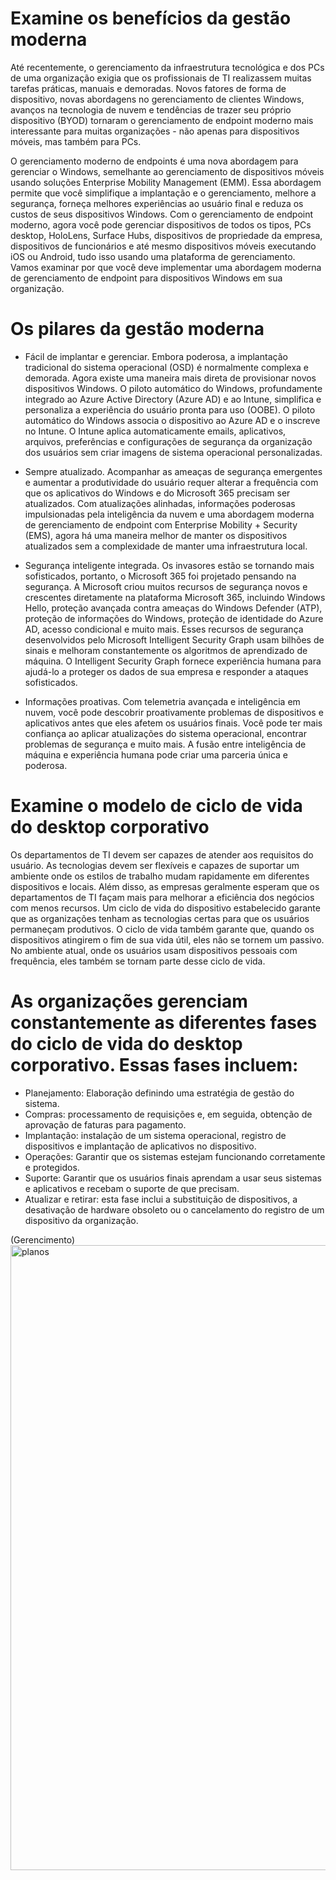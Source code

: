 # Examine os benefícios da gestão moderna

Até recentemente, o gerenciamento da infraestrutura tecnológica e dos PCs de uma organização exigia que os profissionais de TI realizassem muitas tarefas práticas, manuais e demoradas. Novos fatores de forma de dispositivo, novas abordagens no gerenciamento de clientes Windows, avanços na tecnologia de nuvem e tendências de trazer seu próprio dispositivo (BYOD) tornaram o gerenciamento de endpoint moderno mais interessante para muitas organizações - não apenas para dispositivos móveis, mas também para PCs.

O gerenciamento moderno de endpoints é uma nova abordagem para gerenciar o Windows, semelhante ao gerenciamento de dispositivos móveis usando soluções Enterprise Mobility Management (EMM). Essa abordagem permite que você simplifique a implantação e o gerenciamento, melhore a segurança, forneça melhores experiências ao usuário final e reduza os custos de seus dispositivos Windows. Com o gerenciamento de endpoint moderno, agora você pode gerenciar dispositivos de todos os tipos, PCs desktop, HoloLens, Surface Hubs, dispositivos de propriedade da empresa, dispositivos de funcionários e até mesmo dispositivos móveis executando iOS ou Android, tudo isso usando uma plataforma de gerenciamento. Vamos examinar por que você deve implementar uma abordagem moderna de gerenciamento de endpoint para dispositivos Windows em sua organização.

# Os pilares da gestão moderna

- Fácil de implantar e gerenciar. Embora poderosa, a implantação tradicional do sistema operacional (OSD) é normalmente complexa e demorada. Agora existe uma maneira mais direta de provisionar novos dispositivos Windows. O piloto automático do Windows, profundamente integrado ao Azure Active Directory (Azure AD) e ao Intune, simplifica e personaliza a experiência do usuário pronta para uso (OOBE). O piloto automático do Windows associa o dispositivo ao Azure AD e o inscreve no Intune. O Intune aplica automaticamente emails, aplicativos, arquivos, preferências e configurações de segurança da organização dos usuários sem criar imagens de sistema operacional personalizadas.

- Sempre atualizado. Acompanhar as ameaças de segurança emergentes e aumentar a produtividade do usuário requer alterar a frequência com que os aplicativos do Windows e do Microsoft 365 precisam ser atualizados. Com atualizações alinhadas, informações poderosas impulsionadas pela inteligência da nuvem e uma abordagem moderna de gerenciamento de endpoint com Enterprise Mobility + Security (EMS), agora há uma maneira melhor de manter os dispositivos atualizados sem a complexidade de manter uma infraestrutura local.

- Segurança inteligente integrada. Os invasores estão se tornando mais sofisticados, portanto, o Microsoft 365 foi projetado pensando na segurança. A Microsoft criou muitos recursos de segurança novos e crescentes diretamente na plataforma Microsoft 365, incluindo Windows Hello, proteção avançada contra ameaças do Windows Defender (ATP), proteção de informações do Windows, proteção de identidade do Azure AD, acesso condicional e muito mais. Esses recursos de segurança desenvolvidos pelo Microsoft Intelligent Security Graph usam bilhões de sinais e melhoram constantemente os algoritmos de aprendizado de máquina. O Intelligent Security Graph fornece experiência humana para ajudá-lo a proteger os dados de sua empresa e responder a ataques sofisticados.

- Informações proativas. Com telemetria avançada e inteligência em nuvem, você pode descobrir proativamente problemas de dispositivos e aplicativos antes que eles afetem os usuários finais. Você pode ter mais confiança ao aplicar atualizações do sistema operacional, encontrar problemas de segurança e muito mais. A fusão entre inteligência de máquina e experiência humana pode criar uma parceria única e poderosa.

# Examine o modelo de ciclo de vida do desktop corporativo

Os departamentos de TI devem ser capazes de atender aos requisitos do usuário. As tecnologias devem ser flexíveis e capazes de suportar um ambiente onde os estilos de trabalho mudam rapidamente em diferentes dispositivos e locais. Além disso, as empresas geralmente esperam que os departamentos de TI façam mais para melhorar a eficiência dos negócios com menos recursos. Um ciclo de vida do dispositivo estabelecido garante que as organizações tenham as tecnologias certas para que os usuários permaneçam produtivos. O ciclo de vida também garante que, quando os dispositivos atingirem o fim de sua vida útil, eles não se tornem um passivo. No ambiente atual, onde os usuários usam dispositivos pessoais com frequência, eles também se tornam parte desse ciclo de vida.

# As organizações gerenciam constantemente as diferentes fases do ciclo de vida do desktop corporativo. Essas fases incluem:

- Planejamento: Elaboração definindo uma estratégia de gestão do sistema.
- Compras: processamento de requisições e, em seguida, obtenção de aprovação de faturas para pagamento.
- Implantação: instalação de um sistema operacional, registro de dispositivos e implantação de aplicativos no dispositivo.
- Operações: Garantir que os sistemas estejam funcionando corretamente e protegidos.
- Suporte: Garantir que os usuários finais aprendam a usar seus sistemas e aplicativos e recebam o suporte de que precisam.
- Atualizar e retirar: esta fase inclui a substituição de dispositivos, a desativação de hardware obsoleto ou o cancelamento do registro de um dispositivo da organização.</p>

(Gerencimento)
<img src="https://user-images.githubusercontent.com/91704169/236695343-3de6aa7b-d813-4d6b-96e0-57c851ff7dba.png" width="1000px" align="centter" alt="planos">
